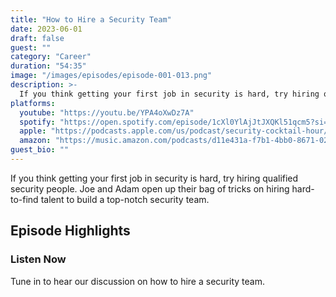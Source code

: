 ```yaml
---
title: "How to Hire a Security Team"
date: 2023-06-01
draft: false
guest: ""
category: "Career"
duration: "54:35"
image: "/images/episodes/episode-001-013.png"
description: >-
  If you think getting your first job in security is hard, try hiring qualified security people. Joe and Adam open up their bag of tricks on hiring hard-to-find talent to build a top-notch security team.
platforms:
  youtube: "https://youtu.be/YPA4oXwDz7A"
  spotify: "https://open.spotify.com/episode/1cXl0YlAjJtJXQKl51qcm5?si=9f8cdb853325474f"
  apple: "https://podcasts.apple.com/us/podcast/security-cocktail-hour/id1679376200?i=1000615295856"
  amazon: "https://music.amazon.com/podcasts/d11e431a-f7b1-4bb0-8671-024afce9ade6/security-cocktail-hour"
guest_bio: ""
---
```


If you think getting your first job in security is hard, try hiring qualified security people. Joe and Adam open up their bag of tricks on hiring hard-to-find talent to build a top-notch security team.

## Episode Highlights

### Listen Now

Tune in to hear our discussion on how to hire a security team.